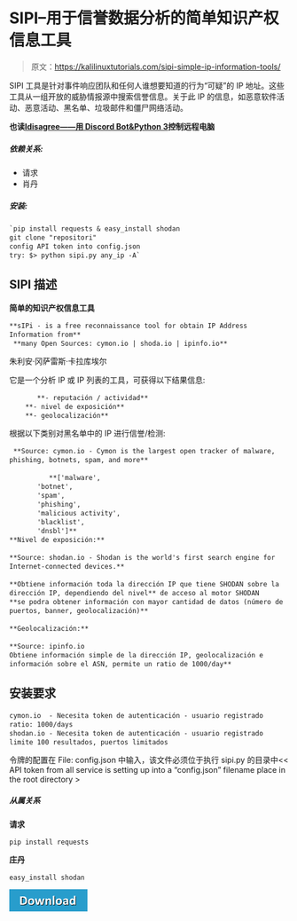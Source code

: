 # SIPI–用于信誉数据分析的简单知识产权信息工具

> 原文：<https://kalilinuxtutorials.com/sipi-simple-ip-information-tools/>

SIPI 工具是针对事件响应团队和任何人谁想要知道的行为“可疑”的 IP 地址。这些工具从一组开放的威胁情报源中搜索信誉信息。关于此 IP 的信息，如恶意软件活动、恶意活动、黑名单、垃圾邮件和僵尸网络活动。

**也读[Idisagree——用 Discord Bot&Python 3](https://kalilinuxtutorials.com/idisagree-control-remote-computers/)控制远程电脑**

##### **依赖关系**:

*   请求
*   肖丹

##### **安装**:

```
`pip install requests & easy_install shodan
git clone "repositori"
config API token into config.json
try: $> python sipi.py any_ip -A` 
```

## **SIPI 描述**

**简单的知识产权信息工具**

```
**sIPi - is a free reconnaissance tool for obtain IP Address Information from**
 **many Open Sources: cymon.io | shoda.io | ipinfo.io**
```

朱利安·冈萨雷斯·卡拉库埃尔

它是一个分析 IP 或 IP 列表的工具，可获得以下结果信息:

```
       **- reputación / actividad**
	**- nivel de exposición** 
	**- geolocalización**
```

根据以下类别对黑名单中的 IP 进行信誉/检测:

```
 **Source: cymon.io - Cymon is the largest open tracker of malware, phishing, botnets, spam, and more**

          **['malware',
	   'botnet',
	   'spam',
	   'phishing',
	   'malicious activity',
	   'blacklist',
	   'dnsbl']** 
**Nivel de exposición:**

**Source: shodan.io - Shodan is the world's first search engine for Internet-connected devices.**

**Obtiene información toda la dirección IP que tiene SHODAN sobre la dirección IP, dependiendo del nivel** de acceso al motor SHODAN 
**se podra obtener información con mayor cantidad de datos (número de puertos, banner, geolocalización)**

**Geolocalización:**

**Source: ipinfo.io
Obtiene información simple de la dirección IP, geolocalización e información sobre el ASN, permite un ratio de 1000/day**
```

## **安装要求**

```
cymon.io  - Necesita token de autenticación - usuario registrado ratio: 1000/days
shodan.io - Necesita token de autenticación - usuario registrado limite 100 resultados, puertos limitados
```

令牌的配置在 File: config.json 中输入，该文件必须位于执行 sipi.py 的目录中<< API token from all service is setting up into a “config.json” filename place in the root directory >

##### 从属关系

**请求**

```
pip install requests 
```

**庄丹**

```
easy_install shodan 
```

**[![](img//d861a9096555aeb1980fc054015933d7.png)](https://github.com/ST2Labs/SIPI)**